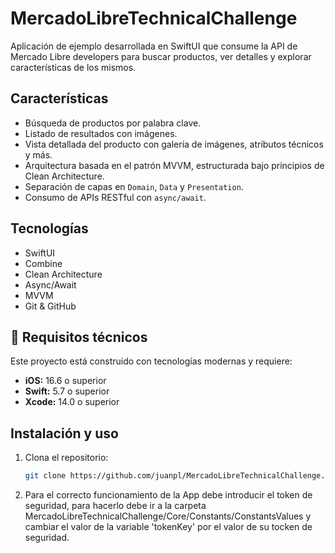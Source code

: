 # MercadoLibreTechnicalChallenge

Aplicación de ejemplo desarrollada en SwiftUI que consume la API de Mercado Libre developers para buscar productos, ver detalles y explorar características de los mismos.

## Características

- Búsqueda de productos por palabra clave.
- Listado de resultados con imágenes.
- Vista detallada del producto con galería de imágenes, atributos técnicos y más.
- Arquitectura basada en el patrón MVVM, estructurada bajo principios de Clean Architecture.
- Separación de capas en `Domain`, `Data` y `Presentation`.
- Consumo de APIs RESTful con `async/await`.

## Tecnologías

- SwiftUI
- Combine
- Clean Architecture
- Async/Await
- MVVM
- Git & GitHub

## 🔧 Requisitos técnicos

Este proyecto está construido con tecnologías modernas y requiere:

- **iOS:** 16.6 o superior
- **Swift:** 5.7 o superior
- **Xcode:** 14.0 o superior


## Instalación y uso

1. Clona el repositorio:
   ```bash
   git clone https://github.com/juanpl/MercadoLibreTechnicalChallenge.git

2. Para el correcto funcionamiento de la App debe introducir el token de seguridad, para hacerlo debe ir a la carpeta MercadoLibreTechnicalChallenge/Core/Constants/ConstantsValues y cambiar el valor de la variable 'tokenKey' por el valor de su tocken de seguridad.
